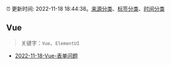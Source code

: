 :alarm_clock: 更新时间: 2022-11-18 18:44:38。[来源分类](../README.md)、[标签分类](../TAGS.md)、[时间分类](../TIMELINE.md)

## Vue


> 关键字：`Vue`、`ElementUI`



- [2022-11-18-Vue-表单问题](https://www.v2ex.com/t/896335) 
